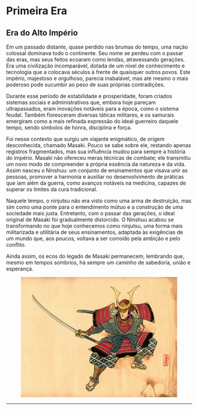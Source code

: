 # Primeira Era

## Era do Alto Império

&#x20;Em um passado distante, quase perdido nas brumas do tempo, uma nação colossal dominava todo o continente. Seu nome se perdeu com o passar das eras, mas seus feitos ecoaram como lendas, atravessando gerações. Era uma civilização incomparável, dotada de um nível de conhecimento e tecnologia que a colocava séculos à frente de quaisquer outros povos. Este império, majestoso e orgulhoso, parecia inabalável, mas até mesmo o mais poderoso pode sucumbir ao peso de suas próprias contradições.

&#x20;Durante esse período de estabilidade e prosperidade, foram criados sistemas sociais e administrativos que, embora hoje pareçam ultrapassados, eram inovações notáveis para a época, como o sistema feudal. Também floresceram diversas táticas militares, e os samurais emergiram como a mais refinada expressão do ideal guerreiro daquele tempo, sendo símbolos de honra, disciplina e força.

&#x20;Foi nesse contexto que surgiu um viajante enigmático, de origem desconhecida, chamado Masaki. Pouco se sabe sobre ele, restando apenas registros fragmentados, mas sua influência mudou para sempre a história do império. Masaki não ofereceu meras técnicas de combate; ele transmitiu um novo modo de compreender a própria essência da natureza e da vida. Assim nasceu o Ninshuu: um conjunto de ensinamentos que visava unir as pessoas, promover a harmonia e auxiliar no desenvolvimento de práticas que iam além da guerra, como avanços notáveis na medicina, capazes de superar os limites da cura tradicional.

&#x20;Naquele tempo, o ninjutsu não era visto como uma arma de destruição, mas sim como uma ponte para o entendimento mútuo e a construção de uma sociedade mais justa. Entretanto, com o passar das gerações, o ideal original de Masaki foi gradualmente distorcido. O Ninshuu acabou se transformando no que hoje conhecemos como ninjutsu, uma forma mais militarizada e utilitária de seus ensinamentos, adaptada às exigências de um mundo que, aos poucos, voltava a ser corroído pela ambição e pelo conflito.

&#x20;Ainda assim, os ecos do legado de Masaki permanecem, lembrando que, mesmo em tempos sombrios, há sempre um caminho de sabedoria, união e esperança.

<figure><img src="../../../.gitbook/assets/image (28).png" alt=""><figcaption></figcaption></figure>

***
